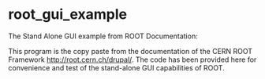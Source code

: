 root_gui_example
================

The Stand Alone GUI example from ROOT Documentation:

This program is the copy paste from the documentation of the CERN ROOT Framework <http://root.cern.ch/drupal/>. The code has been provided here for convenience and test of the stand-alone GUI capabilities of ROOT.


